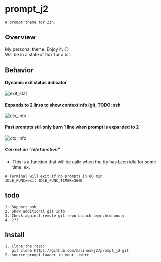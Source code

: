 # prompt_j2
```
A prompt theme for Zsh.
```
## Overview
My personal theme. Enjoy it. :smirk:<br />
Will be in a state of flux for a bit.

## Behavior

#### Dynamic exit status indicator
![exit_stat](https://media.giphy.com/media/4a7DAeH2kf7WyLNbqT/giphy.gif)
#### Expands to 2 lines to show context info (git, TODO: ssh)
![ctx_info](https://media.giphy.com/media/uTBjOYYzWe4oGn5hYN/giphy.gif)
#### Past prompts still only burn 1 line when prompt is expanded to 2
![ctx_info](https://media.giphy.com/media/BpDg5nTFouC7He0Dit/giphy.gif)

##### Can set an "idle function"
- This is a function that will be calle when the tty has been idle for some time.
ex.
```
# Terminal will exit if no prompts in 60 min
IDLE_FUNC=exit IDLE_FUNC_TIMER=3600 
```
## todo
```
1. Support ssh
2. Show additional git info
3. Check against remote git repo branch asynchronously
4. ???
```
## Install
```
1. Clone the repo: 
   git clone https://github.com/malinoskj2/prompt_j2.git
2. source prompt_loader in your .zshrc
```
